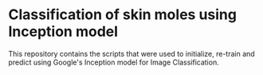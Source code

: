 # Classification of skin moles using Inception model

This repository contains the scripts that were used to initialize, re-train and predict using Google's Inception model for Image Classification. 
